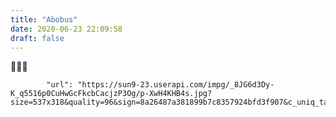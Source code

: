 ```yaml
---
title: "Abobus"
date: 2020-06-23 22:09:58
draft: false
---
```


🤔👇🏻

            "url": "https://sun9-23.userapi.com/impg/_8JG6d3Dy-K_q5516p0CuHwGcFkcbCacjzP3Og/p-XwH4KHB4s.jpg?size=537x318&quality=96&sign=8a26487a381899b7c8357924bfd3f907&c_uniq_tag=sLJJ2zVtgCSYjus62e_4OqwkI3P_W8kyKdXmh5dEqlg&type=album",
